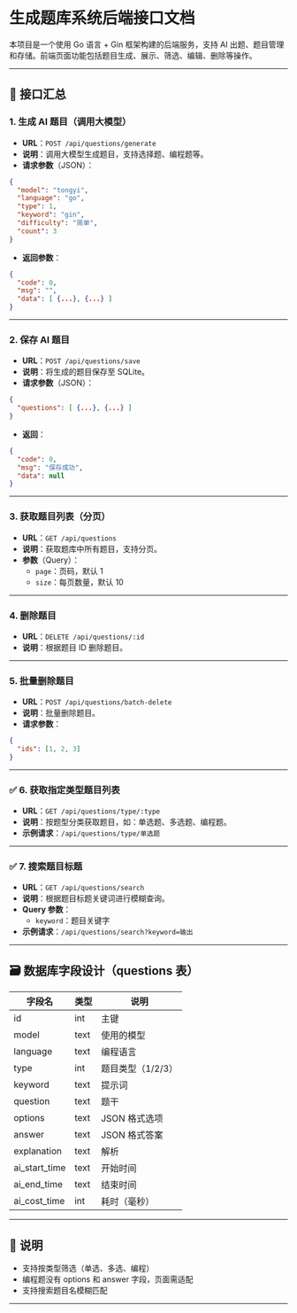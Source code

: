 
# 生成题库系统后端接口文档

本项目是一个使用 Go 语言 + Gin 框架构建的后端服务，支持 AI 出题、题目管理和存储。前端页面功能包括题目生成、展示、筛选、编辑、删除等操作。

---

## 📌 接口汇总

### 1. 生成 AI 题目（调用大模型）
- **URL**：`POST /api/questions/generate`
- **说明**：调用大模型生成题目，支持选择题、编程题等。
- **请求参数**（JSON）：
```json
{
  "model": "tongyi",
  "language": "go",
  "type": 1,
  "keyword": "gin",
  "difficulty": "简单",
  "count": 3
}
```
- **返回参数**：
```json
{
  "code": 0,
  "msg": "",
  "data": [ {...}, {...} ]
}
```

---

### 2. 保存 AI 题目
- **URL**：`POST /api/questions/save`
- **说明**：将生成的题目保存至 SQLite。
- **请求参数**（JSON）：
```json
{
  "questions": [ {...}, {...} ]
}
```
- **返回**：
```json
{
  "code": 0,
  "msg": "保存成功",
  "data": null
}
```

---

### 3. 获取题目列表（分页）
- **URL**：`GET /api/questions`
- **说明**：获取题库中所有题目，支持分页。
- **参数**（Query）：
  - `page`：页码，默认 1
  - `size`：每页数量，默认 10

---

### 4. 删除题目
- **URL**：`DELETE /api/questions/:id`
- **说明**：根据题目 ID 删除题目。

---

### 5. 批量删除题目
- **URL**：`POST /api/questions/batch-delete`
- **说明**：批量删除题目。
- **请求参数**：
```json
{
  "ids": [1, 2, 3]
}
```

---

### ✅ 6. 获取指定类型题目列表
- **URL**：`GET /api/questions/type/:type`
- **说明**：按题型分类获取题目，如：单选题、多选题、编程题。
- **示例请求**：`/api/questions/type/单选题`

---

### ✅ 7. 搜索题目标题
- **URL**：`GET /api/questions/search`
- **说明**：根据题目标题关键词进行模糊查询。
- **Query 参数**：
  - `keyword`：题目关键字
- **示例请求**：`/api/questions/search?keyword=输出`

---

## 🗃️ 数据库字段设计（questions 表）

| 字段名           | 类型    | 说明             |
|------------------|---------|------------------|
| id               | int     | 主键             |
| model            | text    | 使用的模型       |
| language         | text    | 编程语言         |
| type             | int     | 题目类型（1/2/3）|
| keyword          | text    | 提示词           |
| question         | text    | 题干             |
| options          | text    | JSON 格式选项    |
| answer           | text    | JSON 格式答案    |
| explanation      | text    | 解析             |
| ai_start_time    | text    | 开始时间         |
| ai_end_time      | text    | 结束时间         |
| ai_cost_time     | int     | 耗时（毫秒）     |

---

## 📌 说明
- 支持按类型筛选（单选、多选、编程）
- 编程题没有 options 和 answer 字段，页面需适配
- 支持搜索题目名模糊匹配

---
